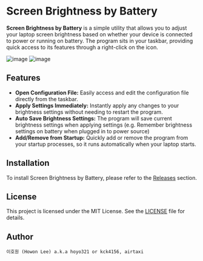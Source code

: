 # Screen Brightness by Battery

**Screen Brightness by Battery** is a simple utility that allows you to adjust your laptop screen brightness based on whether your device is connected to power or running on battery. The program sits in your taskbar, providing quick access to its features through a right-click on the icon.

![image](https://github.com/user-attachments/assets/eca1f421-d75b-416b-b3a8-cc1d6c836bbe)
![image](https://github.com/user-attachments/assets/b6c86b28-a8e3-48a6-a824-d24653aec066)


## Features

- **Open Configuration File:** Easily access and edit the configuration file directly from the taskbar.
- **Apply Settings Immediately:** Instantly apply any changes to your brightness settings without needing to restart the program.
- **Auto Save Brightness Settings:** The program will save current brightness settings when applying settings (e.g. Remember brightness settings on battery when plugged in to power source)
- **Add/Remove from Startup:** Quickly add or remove the program from your startup processes, so it runs automatically when your laptop starts.

## Installation

To install Screen Brightness by Battery, please refer to the [Releases](https://github.com/airtaxi/ScreenBrightnessByBattery/releases) section.

## License

This project is licensed under the MIT License. See the [LICENSE](https://github.com/airtaxi/ScreenBrightnessByBattery/blob/master/LICENSE.txt) file for details.

## Author
`이호원 (Howon Lee) a.k.a hoyo321 or kck4156, airtaxi`
